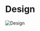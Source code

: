# Design

![Design ](https://user-images.githubusercontent.com/79297182/153617676-b6d4572c-f6f2-4b9f-b912-83c4e0312ca4.png)


